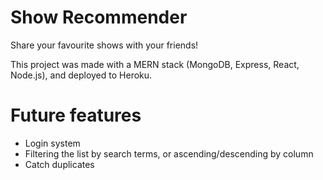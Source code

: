 # Show Recommender

Share your favourite shows with your friends!

This project was made with a MERN stack (MongoDB, Express, React, Node.js), and deployed to Heroku.

# Future features

- Login system
- Filtering the list by search terms, or ascending/descending by column
- Catch duplicates
